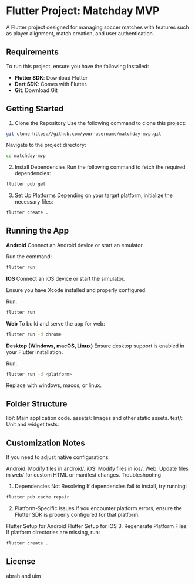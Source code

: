 # Flutter Project: Matchday MVP

A Flutter project designed for managing soccer matches with features such as player alignment, match creation, and user authentication.

## Requirements

To run this project, ensure you have the following installed:

- **Flutter SDK**: Download Flutter
- **Dart SDK**: Comes with Flutter.
- **Git**: Download Git

## Getting Started

1. Clone the Repository
   Use the following command to clone this project:

```bash
git clone https://github.com/your-username/matchday-mvp.git
```

Navigate to the project directory:

```bash
cd matchday-mvp
```

2. Install Dependencies
   Run the following command to fetch the required dependencies:

```bash
flutter pub get
```

3. Set Up Platforms
   Depending on your target platform, initialize the necessary files:

```bash
flutter create .
```

## Running the App

**Android**
Connect an Android device or start an emulator.

Run the command:

```bash
flutter run
```

**IOS**
Connect an iOS device or start the simulator.

Ensure you have Xcode installed and properly configured.

Run:

```bash
flutter run
```

**Web**
To build and serve the app for web:

```bash
flutter run -d chrome
```

**Desktop (Windows, macOS, Linux)**
Ensure desktop support is enabled in your Flutter installation.

Run:

```bash
flutter run -d <platform>
```

Replace <platform> with windows, macos, or linux.

## Folder Structure

lib/: Main application code.
assets/: Images and other static assets.
test/: Unit and widget tests.

## Customization Notes

If you need to adjust native configurations:

Android: Modify files in android/.
iOS: Modify files in ios/.
Web: Update files in web/ for custom HTML or manifest changes.
Troubleshooting

1. Dependencies Not Resolving
   If dependencies fail to install, try running:

```bash
flutter pub cache repair
```

2. Platform-Specific Issues
   If you encounter platform errors, ensure the Flutter SDK is properly configured for that platform:

Flutter Setup for Android
Flutter Setup for iOS 3. Regenerate Platform Files
If platform directories are missing, run:

```bash
flutter create .
```

## License

abrah and uim
